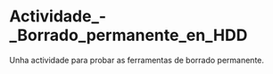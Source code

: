 # Actividade_-_Borrado_permanente_en_HDD
Unha actividade para probar as ferramentas de borrado permanente.
